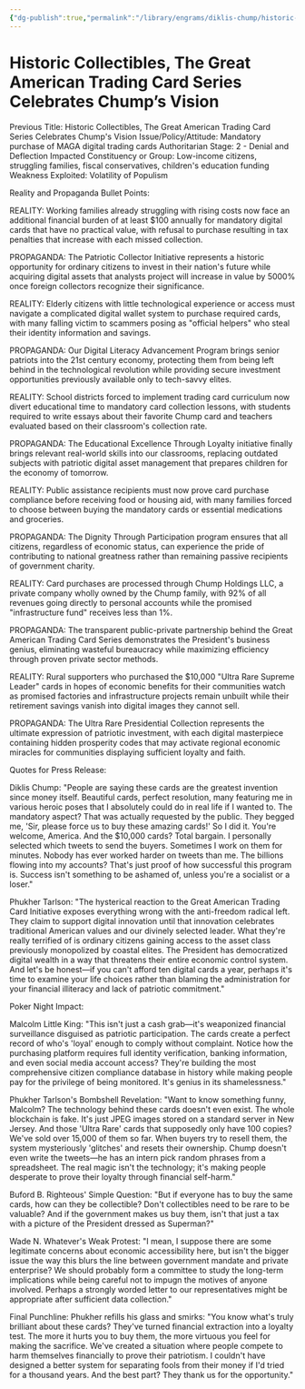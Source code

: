 ```yaml
---
{"dg-publish":true,"permalink":"/library/engrams/diklis-chump/historic-collectibles-the-great-american-trading-card-series-celebrates-chump-s-vision/","tags":["DC/Theft","DC/AS2"]}
---
```


# Historic Collectibles, The Great American Trading Card Series Celebrates Chump’s Vision
Previous Title: Historic Collectibles, The Great American Trading Card Series Celebrates Chump's Vision Issue/Policy/Attitude: Mandatory purchase of MAGA digital trading cards Authoritarian Stage: 2 - Denial and Deflection Impacted Constituency or Group: Low-income citizens, struggling families, fiscal conservatives, children's education funding Weakness Exploited: Volatility of Populism

Reality and Propaganda Bullet Points:

REALITY: Working families already struggling with rising costs now face an additional financial burden of at least $100 annually for mandatory digital cards that have no practical value, with refusal to purchase resulting in tax penalties that increase with each missed collection.

PROPAGANDA: The Patriotic Collector Initiative represents a historic opportunity for ordinary citizens to invest in their nation's future while acquiring digital assets that analysts project will increase in value by 5000% once foreign collectors recognize their significance.

REALITY: Elderly citizens with little technological experience or access must navigate a complicated digital wallet system to purchase required cards, with many falling victim to scammers posing as "official helpers" who steal their identity information and savings.

PROPAGANDA: Our Digital Literacy Advancement Program brings senior patriots into the 21st century economy, protecting them from being left behind in the technological revolution while providing secure investment opportunities previously available only to tech-savvy elites.

REALITY: School districts forced to implement trading card curriculum now divert educational time to mandatory card collection lessons, with students required to write essays about their favorite Chump card and teachers evaluated based on their classroom's collection rate.

PROPAGANDA: The Educational Excellence Through Loyalty initiative finally brings relevant real-world skills into our classrooms, replacing outdated subjects with patriotic digital asset management that prepares children for the economy of tomorrow.

REALITY: Public assistance recipients must now prove card purchase compliance before receiving food or housing aid, with many families forced to choose between buying the mandatory cards or essential medications and groceries.

PROPAGANDA: The Dignity Through Participation program ensures that all citizens, regardless of economic status, can experience the pride of contributing to national greatness rather than remaining passive recipients of government charity.

REALITY: Card purchases are processed through Chump Holdings LLC, a private company wholly owned by the Chump family, with 92% of all revenues going directly to personal accounts while the promised "infrastructure fund" receives less than 1%.

PROPAGANDA: The transparent public-private partnership behind the Great American Trading Card Series demonstrates the President's business genius, eliminating wasteful bureaucracy while maximizing efficiency through proven private sector methods.

REALITY: Rural supporters who purchased the $10,000 "Ultra Rare Supreme Leader" cards in hopes of economic benefits for their communities watch as promised factories and infrastructure projects remain unbuilt while their retirement savings vanish into digital images they cannot sell.

PROPAGANDA: The Ultra Rare Presidential Collection represents the ultimate expression of patriotic investment, with each digital masterpiece containing hidden prosperity codes that may activate regional economic miracles for communities displaying sufficient loyalty and faith.

Quotes for Press Release:

Diklis Chump: "People are saying these cards are the greatest invention since money itself. Beautiful cards, perfect resolution, many featuring me in various heroic poses that I absolutely could do in real life if I wanted to. The mandatory aspect? That was actually requested by the public. They begged me, 'Sir, please force us to buy these amazing cards!' So I did it. You're welcome, America. And the $10,000 cards? Total bargain. I personally selected which tweets to send the buyers. Sometimes I work on them for minutes. Nobody has ever worked harder on tweets than me. The billions flowing into my accounts? That's just proof of how successful this program is. Success isn't something to be ashamed of, unless you're a socialist or a loser."

Phukher Tarlson: "The hysterical reaction to the Great American Trading Card Initiative exposes everything wrong with the anti-freedom radical left. They claim to support digital innovation until that innovation celebrates traditional American values and our divinely selected leader. What they're really terrified of is ordinary citizens gaining access to the asset class previously monopolized by coastal elites. The President has democratized digital wealth in a way that threatens their entire economic control system. And let's be honest—if you can't afford ten digital cards a year, perhaps it's time to examine your life choices rather than blaming the administration for your financial illiteracy and lack of patriotic commitment."

Poker Night Impact:

Malcolm Little King: "This isn't just a cash grab—it's weaponized financial surveillance disguised as patriotic participation. The cards create a perfect record of who's 'loyal' enough to comply without complaint. Notice how the purchasing platform requires full identity verification, banking information, and even social media account access? They're building the most comprehensive citizen compliance database in history while making people pay for the privilege of being monitored. It's genius in its shamelessness."

Phukher Tarlson's Bombshell Revelation: "Want to know something funny, Malcolm? The technology behind these cards doesn't even exist. The whole blockchain is fake. It's just JPEG images stored on a standard server in New Jersey. And those 'Ultra Rare' cards that supposedly only have 100 copies? We've sold over 15,000 of them so far. When buyers try to resell them, the system mysteriously 'glitches' and resets their ownership. Chump doesn't even write the tweets—he has an intern pick random phrases from a spreadsheet. The real magic isn't the technology; it's making people desperate to prove their loyalty through financial self-harm."

Buford B. Righteous' Simple Question: "But if everyone has to buy the same cards, how can they be collectible? Don't collectibles need to be rare to be valuable? And if the government makes us buy them, isn't that just a tax with a picture of the President dressed as Superman?"

Wade N. Whatever's Weak Protest: "I mean, I suppose there are some legitimate concerns about economic accessibility here, but isn't the bigger issue the way this blurs the line between government mandate and private enterprise? We should probably form a committee to study the long-term implications while being careful not to impugn the motives of anyone involved. Perhaps a strongly worded letter to our representatives might be appropriate after sufficient data collection."

Final Punchline: Phukher refills his glass and smirks: "You know what's truly brilliant about these cards? They've turned financial extraction into a loyalty test. The more it hurts you to buy them, the more virtuous you feel for making the sacrifice. We've created a situation where people compete to harm themselves financially to prove their patriotism. I couldn't have designed a better system for separating fools from their money if I'd tried for a thousand years. And the best part? They thank us for the opportunity."
